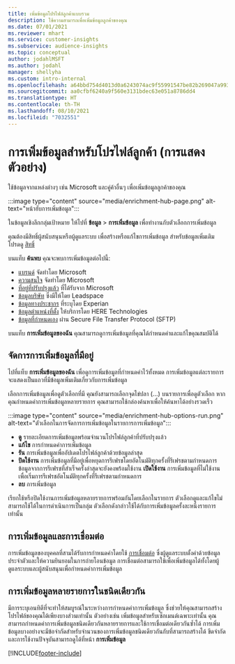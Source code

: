 ```yaml
---
title: เพิ่มข้อมูลโปรไฟล์ลูกค้าแบบรวม
description: ใช้ความสามารถเพื่อเพิ่มข้อมูลลูกค้าของคุณ
ms.date: 07/01/2021
ms.reviewer: mhart
ms.service: customer-insights
ms.subservice: audience-insights
ms.topic: conceptual
author: jodahlMSFT
ms.author: jodahl
manager: shellyha
ms.custom: intro-internal
ms.openlocfilehash: a64bbd754d4013d0a6243074ac9f55991547be82b269047a9937b583baf98697
ms.sourcegitcommit: aa0cfbf6240a9f560e3131bdec63e051a8786dd4
ms.translationtype: HT
ms.contentlocale: th-TH
ms.lasthandoff: 08/10/2021
ms.locfileid: "7032551"
---
```

# <a name="enrichment-for-customer-profiles-preview"></a>การเพิ่มข้อมูลสำหรับโปรไฟล์ลูกค้า (การแสดงตัวอย่าง)

ใช้ข้อมูลจากแหล่งต่างๆ เช่น Microsoft และคู่ค้าอื่นๆ เพื่อเพิ่มข้อมูลลูกค้าของคุณ

:::image type="content" source="media/enrichment-hub-page.png" alt-text="หน้าฮับการเพิ่มข้อมูล":::

ในข้อมูลเชิงลึกกลุ่มเป้าหมาย ให้ไปที่ **ข้อมูล** > **การเพิ่มข้อมูล** เพื่อทำงานกับตัวเลือกการเพิ่มข้อมูล  

คุณต้องมีสิทธิ์ผู้สนับสนุนหรือผู้ดูแลระบบ เพื่อสร้างหรือแก้ไขการเพิ่มข้อมูล สำหรับข้อมูลเพิ่มเติม โปรดดู [สิทธิ์](permissions.md)

บนแท็บ **ค้นพบ** คุณจะพบการเพิ่มข้อมูลต่อไปนี้:

- [แบรนด์](enrichment-microsoft.md) จัดทำโดย Microsoft
- [ความสนใจ](enrichment-microsoft.md) จัดทำโดย Microsoft
- [ที่อยู่ที่ปรับปรุงแล้ว](enrichment-enhanced-addresses.md) ที่ได้รับจาก Microsoft
- [ข้อมูลบริษัท](enrichment-leadspace.md) ซึ่งมีให้โดย Leadspace
- [ข้อมูลทางประชากร](enrichment-experian.md) ที่ระบุโดย Experian
- [ข้อมูลตำแหน่งที่ตั้ง](enrichment-here.md) ให้บริการโดย HERE Technologies
- [ข้อมูลที่กำหนดเอง](enrichment-SFTP-custom-import.md) ผ่าน Secure File Transfer Protocol (SFTP)

บนแท็บ **การเพิ่มข้อมูลของฉัน** คุณสามารถดูการเพิ่มข้อมูลที่คุณได้กำหนดค่าและแก้ไขคุณสมบัติได้

## <a name="manage-existing-enrichments"></a>จัดการการเพิ่มข้อมูลที่มีอยู่

ไปที่แท็บ **การเพิ่มข้อมูลของฉัน** เพื่อดูการเพิ่มข้อมูลที่กำหนดค่าไว้ทั้งหมด การเพิ่มข้อมูลแต่ละรายการจะแสดงเป็นแถวที่มีข้อมูลเพิ่มเติมเกี่ยวกับการเพิ่มข้อมูล

เลือกการเพิ่มข้อมูลเพื่อดูตัวเลือกที่มี คุณยังสามารถเลือกจุดไข่ปลา (...) บนรายการเพื่อดูตัวเลือก หากคุณกำหนดค่าการเพิ่มข้อมูลหลายรายการ คุณสามารถใช้กล่องค้นหาเพื่อให้ค้นหาได้อย่างรวดเร็ว

:::image type="content" source="media/enrichment-hub-options-run.png" alt-text="ตัวเลือกในการจัดการการเพิ่มข้อมูลในรายการการเพิ่มข้อมูล":::

- **ดู** รายละเอียดการเพิ่มข้อมูลพร้อมจำนวนโปรไฟล์ลูกค้าที่ปรับปรุงแล้ว
- **แก้ไข** การกำหนดค่าการเพิ่มข้อมูล
- **รัน** การเพิ่มข้อมูลเพื่ออัปเดตโปรไฟล์ลูกค้าด้วยข้อมูลล่าสุด
- **ปิดใช้งาน** การเพิ่มข้อมูลที่มีอยู่เพื่อหยุดการรีเฟรชโดยอัตโนมัติทุกครั้งที่รีเฟรชตามกำหนดการ ข้อมูลจากการรีเฟรชที่สำเร็จครั้งล่าสุดจะยังคงพร้อมใช้งาน **เปิดใช้งาน** การเพิ่มข้อมูลที่ไม่ใช้งานเพื่อเริ่มการรีเฟรชอัตโนมัติทุกครั้งที่รีเฟรชตามกำหนดการ
- **ลบ** การเพิ่มข้อมูล

เรียกใช้หรือปิดใช้งานการเพิ่มข้อมูลหลายรายการพร้อมกันโดยเลือกในรายการ ตัวเลือกดูและแก้ไขไม่สามารถใช้ได้ในการดำเนินการเป็นกลุ่ม ตัวเลือกดังกล่าวใช้ได้กับการเพิ่มข้อมูลครั้งละหนึ่งรายการเท่านั้น

## <a name="enrichments-and-connections"></a>การเพิ่มข้อมูลและการเชื่อมต่อ

การเพิ่มข้อมูลของบุคคลที่สามได้รับการกำหนดค่าโดยใช้ [การเชื่อมต่อ](connections.md) ซึ่งผู้ดูแลระบบตั้งค่าด้วยข้อมูลประจำตัวและให้ความยินยอมในการถ่ายโอนข้อมูล การเชื่อมต่อสามารถใช้เพื่อเพิ่มข้อมูลได้ทั้งโดยผู้ดูแลระบบและผู้สนับสนุนเพื่อกำหนดค่าการเพิ่มข้อมูล  

## <a name="multiple-enrichments-of-the-same-type"></a>การเพิ่มข้อมูลหลายรายการในชนิดเดียวกัน

มีการระบุเอนทิตีที่จะทำให้สมบูรณ์ในระหว่างการกำหนดค่าการเพิ่มข้อมูล ซึ่งช่วยให้คุณสามารถสร้างโปรไฟล์ของคุณได้เพียงบางส่วนเท่านั้น ตัวอย่างเช่น เพิ่มข้อมูลสำหรับเซ็กเมนต์เฉพาะเท่านั้น คุณสามารถกำหนดค่าการเพิ่มข้อมูลชนิดเดียวกันหลายรายการและใช้การเชื่อมต่อเดียวกันซ้ำได้ การเพิ่มข้อมูลบางอย่างจะมีข้อจำกัดสำหรับจำนวนของการเพิ่มข้อมูลชนิดเดียวกันกับที่สามารถสร้างได้ ขีดจำกัดและการใช้งานปัจจุบันสามารถดูได้ที่หน้า **การเพิ่มข้อมูล**

[!INCLUDE[footer-include](../includes/footer-banner.md)]
